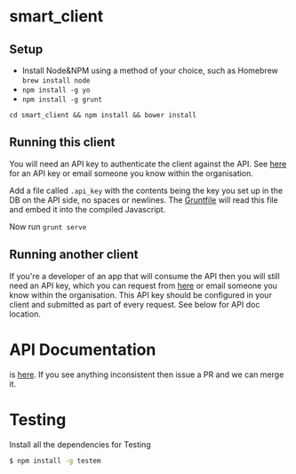 smart_client
==============

Setup
-----

* Install Node&NPM using a method of your choice, such as Homebrew ```brew install node```
* ```npm install -g yo```
* ```npm install -g grunt```

```cd smart_client && npm install && bower install```

Running this client
------------------

You will need an API key to authenticate the client against the API. See [here](http://www.theproduct.works/contact-us) for an API key or email someone you know within the organisation.

Add a file called ```.api_key``` with the contents being the key you set up in the DB on the API side, no spaces or newlines. The [Gruntfile](https://github.com/TheProductWorks/smart_client/blob/master/Gruntfile.js#L246) will read this file and embed it into the compiled Javascript.

Now run ```grunt serve```

Running another client
---------------------

If you're a developer of an app that will consume the API then you will still need an API key, which you can request from [here](http://www.theproduct.works/contact-us) or email someone you know within the organisation. This API key should be configured in your client and submitted as part of every request. See below for API doc location.

API Documentation
=================

is [here](https://github.com/TheProductWorks/smart_client/blob/master/doc/api.md). If you see anything inconsistent then issue a PR and we can merge it.

Testing
=======

Install all the dependencies for Testing

```bash
$ npm install -g testem
```
